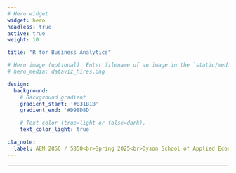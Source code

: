```yaml
---
# Hero widget
widget: hero
headless: true
active: true
weight: 10

title: "R for Business Analytics"

# Hero image (optional). Enter filename of an image in the `static/media/` folder.
# hero_media: dataviz_hires.png

design:
  background:
    # Background gradient
    gradient_start: '#B31B1B'
    gradient_end: '#D98D8D'

    # Text color (true=light or false=dark).
    text_color_light: true

cta_note:
  label: AEM 2850 / 5850<br>Spring 2025<br>Dyson School of Applied Economics and Management<br>Cornell University
---
```


****
